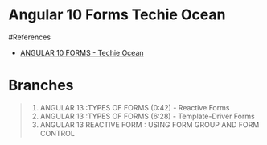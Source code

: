 # Angular 10 Forms Techie Ocean

#References
* [ANGULAR 10 FORMS - Techie Ocean](https://www.youtube.com/playlist?list=PL9Osfv2HEXE2IDfYv6ORboNc4I-5Vp7cw)

# Branches
> 1. ANGULAR 13 :TYPES OF FORMS (0:42) - Reactive Forms
> 2. ANGULAR 13 :TYPES OF FORMS (6:28) - Template-Driver Forms
> 3. ANGULAR 13 REACTIVE FORM : USING FORM GROUP AND FORM CONTROL 
